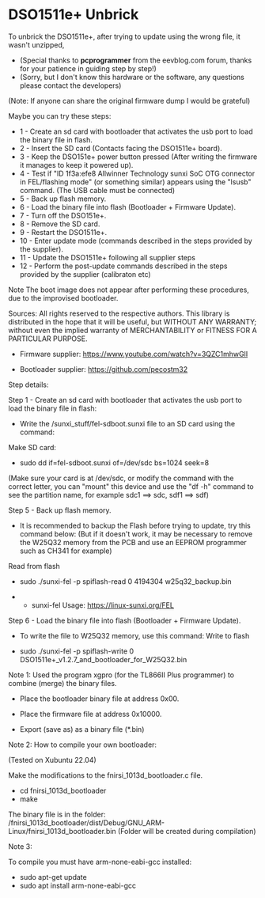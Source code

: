 # DSO1511e+ Unbrick


To unbrick the DSO1511e+, after trying to update using the wrong file, it wasn't unzipped,
- (Special thanks to **pcprogrammer** from the eevblog.com forum, thanks for your patience in guiding step by step!)
- (Sorry, but I don't know this hardware or the software, any questions please contact the developers)

(Note: If anyone can share the original firmware dump I would be grateful)

Maybe you can try these steps:

- 1 - Create an sd card with bootloader that activates the usb port to load the binary file in flash.
- 2 - Insert the SD card (Contacts facing the DSO1511e+ board).
- 3 - Keep the DSO151e+ power button pressed (After writing the firmware it manages to keep it powered up).
- 4 - Test if "ID 1f3a:efe8 Allwinner Technology sunxi SoC OTG connector in FEL/flashing mode" (or something similar) appears using the "lsusb" command. (The USB cable must be connected)
- 5 - Back up flash memory.
- 6 - Load the binary file into flash (Bootloader + Firmware Update).
- 7 - Turn off the DSO151e+.
- 8 - Remove the SD card.
- 9 - Restart the DSO1511e+.
- 10 - Enter update mode (commands described in the steps provided by the supplier).
- 11 - Update the DSO1511e+ following all supplier steps
- 12 - Perform the post-update commands described in the steps provided by the supplier (calibraton etc)

Note The boot image does not appear after performing these procedures, due to the improvised bootloader.

Sources:
All rights reserved to the respective authors.
This library is distributed in the hope that it will be useful, but WITHOUT ANY WARRANTY; without even the implied warranty of MERCHANTABILITY or FITNESS FOR A PARTICULAR PURPOSE.

- Firmware supplier: https://www.youtube.com/watch?v=3QZC1mhwGlI

- Bootloader supplier: https://github.com/pecostm32

Step details:

Step 1 - Create an sd card with bootloader that activates the usb port to load the binary file in flash:
- Write the /sunxi_stuff/fel-sdboot.sunxi file to an SD card using the command:

Make SD card:

- sudo dd if=fel-sdboot.sunxi of=/dev/sdc bs=1024 seek=8


(Make sure your card is at /dev/sdc, or modify the command with the correct letter, you can "mount" this device and use the "df -h" command to see the partition name, for example sdc1 ==> sdc, sdf1 ==> sdf)


Step 5 - Back up flash memory.
- It is recommended to backup the Flash before trying to update, try this command below:
(But if it doesn't work, it may be necessary to remove the W25Q32 memory from the PCB and use an EEPROM programmer such as CH341 for example)

Read from flash

- sudo ./sunxi-fel -p spiflash-read 0 4194304 w25q32_backup.bin

- - sunxi-fel Usage: https://linux-sunxi.org/FEL

Step 6 - Load the binary file into flash (Bootloader + Firmware Update).

- To write the file to W25Q32 memory, use this command:
Write to flash

- sudo ./sunxi-fel -p spiflash-write 0 DSO1511e+_v1.2.7_and_bootloader_for_W25Q32.bin

Note 1:
Used the program xgpro (for the TL866II Plus programmer) to combine (merge) the binary files.

- Place the bootloader binary file at address 0x00.
- Place the firmware file at address 0x10000.

- Export (save as) as a binary file (*.bin)


Note 2:
How to compile your own bootloader:
  
(Tested on Xubuntu 22.04)

Make the modifications to the fnirsi_1013d_bootloader.c file.

- cd fnirsi_1013d_bootloader
- make

The binary file is in the folder: 
/fnirsi_1013d_bootloader/dist/Debug/GNU_ARM-Linux/fnirsi_1013d_bootloader.bin
(Folder will be created during compilation)

Note 3:

To compile you must have arm-none-eabi-gcc installed:

- sudo apt-get update
- sudo apt install arm-none-eabi-gcc
